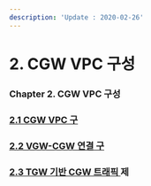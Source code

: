 ```yaml
---
description: 'Update : 2020-02-26'
---
```


# 2. CGW VPC 구성

### Chapter 2. CGW VPC 구성

### [2.1 CGW VPC 구](2.1.cgw-vpc.md)

### [2.2 VGW-CGW 연결 구](2.2.vgw-cgw.md)

### [2.3 TGW 기반 CGW 트래픽 ](2.3.tgw-vpc-traffic-control.md)제

